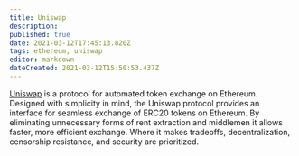 ```yaml
---
title: Uniswap
description: 
published: true
date: 2021-03-12T17:45:13.820Z
tags: ethereum, uniswap
editor: markdown
dateCreated: 2021-03-12T15:50:53.437Z
---
```


<a href="https://app.uniswap.org" target="_blank">Uniswap</a> is a protocol for automated token exchange on Ethereum. Designed with simplicity in mind, the Uniswap protocol provides an interface for seamless exchange of ERC20 tokens on Ethereum. By eliminating unnecessary forms of rent extraction and middlemen it allows faster, more efficient exchange. Where it makes tradeoffs, decentralization, censorship resistance, and security are prioritized.
